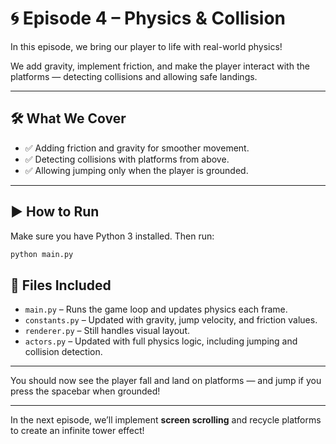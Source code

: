 # 🌀 Episode 4 – Physics & Collision

In this episode, we bring our player to life with real-world physics!

We add gravity, implement friction, and make the player interact with the platforms — detecting collisions and allowing safe landings.

---

## 🛠️ What We Cover

- ✅ Adding friction and gravity for smoother movement.
- ✅ Detecting collisions with platforms from above.
- ✅ Allowing jumping only when the player is grounded.

---

## ▶️ How to Run

Make sure you have Python 3 installed. Then run:

```bash
python main.py
```

## 📁 Files Included

- `main.py` – Runs the game loop and updates physics each frame.
- `constants.py` – Updated with gravity, jump velocity, and friction values.
- `renderer.py` – Still handles visual layout.
- `actors.py` – Updated with full physics logic, including jumping and collision detection.

---

You should now see the player fall and land on platforms — and jump if you press the spacebar when grounded!

---

In the next episode, we’ll implement **screen scrolling** and recycle platforms to create an infinite tower effect!
